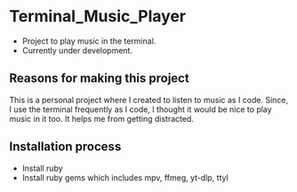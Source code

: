 # Terminal_Music_Player
* Project to play music in the terminal.
* Currently under development.

## Reasons for making this project

This is a personal project where I created to listen to music as I code. Since, I use the terminal frequently as I code, I thought it would be nice to play music in it too. It helps me from getting distracted.

## Installation process
* Install ruby
* Install ruby gems which includes mpv, ffmeg, yt-dlp, ttyl